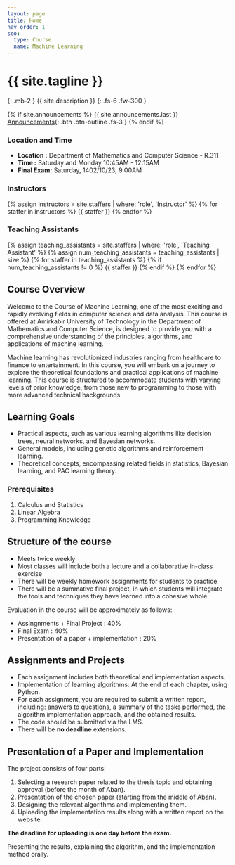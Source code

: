 ```yaml
---
layout: page
title: Home
nav_order: 1
seo:
  type: Course
  name: Machine Learning
---
```


# {{ site.tagline }}
{: .mb-2 }
{{ site.description }}
{: .fs-6 .fw-300 }

{% if site.announcements %}
{{ site.announcements.last }}
[Announcements](announcements.md){: .btn .btn-outline .fs-3 }
{% endif %}


<!-- <img src="assets/images/logo.png" > 

## Welcome to Machine Learning Course Page -->

### Location and Time

- **Location :** Department of Mathematics and Computer Science - R.311
- **Time :** Saturday and Monday 10:45AM - 12:15AM
- **Final Exam:** Saturday, 1402/10/23, 9:00AM
                 

### Instructors

{% assign instructors = site.staffers | where: 'role', 'Instructor' %}
{% for staffer in instructors %}
{{ staffer }}
{% endfor %}


### Teaching Assistants

<div class="role">
  {% assign teaching_assistants = site.staffers | where:  'role', 'Teaching Assistant' %}
  {% assign num_teaching_assistants = teaching_assistants | size %}
  {% for staffer in teaching_assistants %}
  {% if num_teaching_assistants != 0 %}
     {{ staffer }}
    {% endif %}
  {% endfor %}
</div>


## Course Overview

Welcome to the Course of Machine Learning, one of the most exciting and rapidly evolving fields in computer science and data analysis. This course is offered at Amirkabir University of Technology in the Department of Mathematics and Computer Science, is designed to provide you with a comprehensive understanding of the principles, algorithms, and applications of machine learning.

Machine learning has revolutionized industries ranging from healthcare to finance to entertainment. In this course, you will embark on a journey to explore the theoretical foundations and practical applications of machine learning. This course is structured to accommodate students with varying levels of prior knowledge, from those new to programming to those with more advanced technical backgrounds.


## Learning Goals

 - Practical aspects, such as various learning algorithms like decision trees, neural networks, and Bayesian networks.
 - General models, including genetic algorithms and reinforcement learning.
 - Theoretical concepts, encompassing related fields in statistics, Bayesian learning, and PAC learning theory.

### Prerequisites

1. Calculus and Statistics
2. Linear Algebra
3. Programming Knowledge


## Structure of the course
- Meets twice weekly
- Most classes will include both a lecture and a collaborative in-class exercise
- There will be weekly homework assignments for students to practice
- There will be a summative final project, in which students will integrate the tools and techniques they have learned into a cohesive whole. 

Evaluation in the course will be approximately as follows:
 - Assingnments + Final Project : 40%
 - Final Exam : 40%
 - Presentation of a paper + implementation : 20%

## Assignments and Projects

* Each assignment includes both theoretical and implementation aspects.
* Implementation of learning algorithms: At the end of each chapter, using Python.
* For each assignment, you are required to submit a written report, including: answers to questions, a summary of the tasks performed, the algorithm implementation approach, and the obtained results.
* The code should be submitted via the LMS.
* There will be **no deadline** extensions.

## Presentation of a Paper and Implementation

The project consists of four parts:

1. Selecting a research paper related to the thesis topic and obtaining approval (before the month of Aban).
2. Presentation of the chosen paper (starting from the middle of Aban).
3. Designing the relevant algorithms and implementing them.
4. Uploading the implementation results along with a written report on the website.

**The deadline for uploading is one day before the exam.**

Presenting the results, explaining the algorithm, and the implementation method orally.
